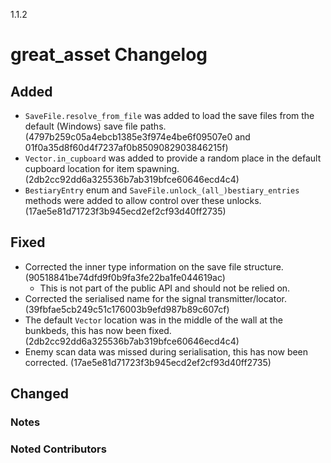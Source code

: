 1.1.2

# great_asset Changelog

## Added
- `SaveFile.resolve_from_file` was added to load the save files from the default (Windows) save file paths. (4797b259c05a4ebcb1385e3f974e4be6f09507e0 and 01f0a35d8f60d4f7237af0b8509082903846215f)
- `Vector.in_cupboard` was added to provide a random place in the default cupboard location for item spawning. (2db2cc92dd6a325536b7ab319bfce60646ecd4c4)
- `BestiaryEntry` enum and `SaveFile.unlock_(all_)bestiary_entries` methods were added to allow control over these unlocks. (17ae5e81d71723f3b945ecd2ef2cf93d40ff2735)

## Fixed
- Corrected the inner type information on the save file structure. (90518841be74dfd9f0b9fa3fe22ba1fe044619ac)
  - This is not part of the public API and should not be relied on.
- Corrected the serialised name for the signal transmitter/locator. (39fbfae5cb249c51c176003b9efd987b89c607cf)
- The default `Vector` location was in the middle of the wall at the bunkbeds, this has now been fixed. (2db2cc92dd6a325536b7ab319bfce60646ecd4c4)
- Enemy scan data was missed during serialisation, this has now been corrected. (17ae5e81d71723f3b945ecd2ef2cf93d40ff2735)

## Changed


### Notes


### Noted Contributors
